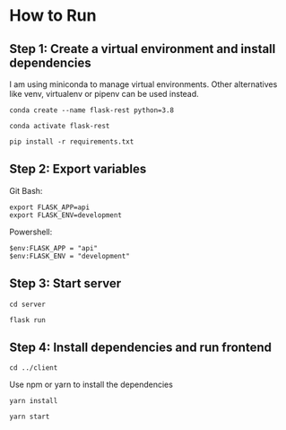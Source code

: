 # How to Run

## Step 1: Create a virtual environment and install dependencies

I am using miniconda to manage virtual environments. Other alternatives like venv, virtualenv or pipenv can be used instead.

```
conda create --name flask-rest python=3.8
```

```
conda activate flask-rest
```

```
pip install -r requirements.txt
```

## Step 2: Export variables

Git Bash:

```
export FLASK_APP=api
export FLASK_ENV=development
```

Powershell:

```
$env:FLASK_APP = "api"
$env:FLASK_ENV = "development"
```

## Step 3: Start server

```
cd server
```

```
flask run
```

## Step 4: Install dependencies and run frontend

```
cd ../client
```

Use npm or yarn to install the dependencies

```
yarn install
```

```
yarn start
```
